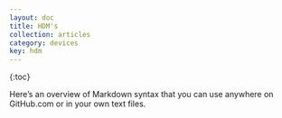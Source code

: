 ```yaml
---
layout: doc
title: HDM's
collection: articles
category: devices
key: hdm
---
```


{:toc}

Here&rsquo;s an overview of Markdown syntax that you can use anywhere on GitHub.com or in your own text files.

